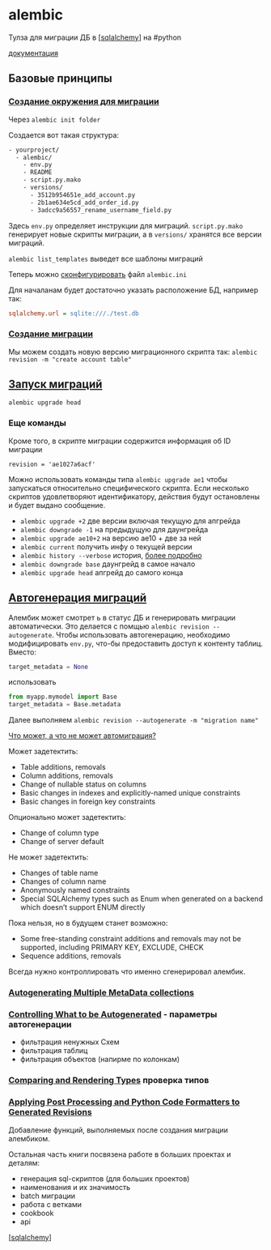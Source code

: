 # alembic

Тулза для миграции ДБ в [[sqlalchemy]] на #python

[документация](https://alembic.sqlalchemy.org/en/latest/)

## Базовые принципы

### [Создание окружения для миграции](https://alembic.sqlalchemy.org/en/latest/tutorial.html#the-migration-environment)

Через `alembic init folder`

Создается вот такая структура:

```bash
- yourproject/
  - alembic/
    - env.py
    - README
    - script.py.mako
    - versions/
      - 3512b954651e_add_account.py
      - 2b1ae634e5cd_add_order_id.py
      - 3adcc9a56557_rename_username_field.py
```

Здесь `env.py` определяет инструкции для миграций. `script.py.mako` генерирует новые скрипты миграции, а в `versions/` хранятся все версии миграций.

`alembic list_templates` выведет все шаблоны миграций

Теперь можно [сконфигурировать](https://alembic.sqlalchemy.org/en/latest/tutorial.html#editing-the-ini-file) файл `alembic.ini`

Для началанам будет достаточно указать расположение БД, например так:

```ini
sqlalchemy.url = sqlite:///./test.db
```

### [Создание миграции](https://alembic.sqlalchemy.org/en/latest/tutorial.html#create-a-migration-script)

Мы можем создать новую версию миграционного скрипта так: `alembic revision -m "create account table"`

## [Запуск миграций](https://alembic.sqlalchemy.org/en/latest/tutorial.html#running-our-first-migration)

`alembic upgrade head`

### Еще команды

Кроме того, в скрипте миграции содержится информация об ID миграции

`revision = 'ae1027a6acf'`

Можно использовать команды типа `alembic upgrade ae1`  чтобы запускаться относительно специфического скрипта. Если несколько скриптов удовлетворяют идентификатору, действия будут остановлены и будет выдано сообщение.

- `alembic upgrade +2` две версии включая текущую для апгрейда
- `alembic downgrade -1` на предыдущую для даунгрейда
- `alembic upgrade ae10+2` на версию ae10 + две за ней
- `alembic current` получить инфу о текущей версии
- `alembic history --verbose` история, [более подробно](https://alembic.sqlalchemy.org/en/latest/tutorial.html#viewing-history-ranges)
- `alembic downgrade base` даунгрейд в самое начало
- `alembic upgrade head` апгрейд до самого конца

## [Автогенерация миграций](https://alembic.sqlalchemy.org/en/latest/autogenerate.html)

Алембик может смотрет ь в статус ДБ и генерировать миграции автоматически. Это делается с помщью `alembic revision --autogenerate`. Чтобы использовать автогенерацию, необходимо модифицировать `env.py`, что-бы предоставить доступ к контенту таблиц. Вместо:

```python
target_metadata = None
```

использовать

```python
from myapp.mymodel import Base
target_metadata = Base.metadata
```

Далее выполняем `alembic revision --autogenerate -m "migration name"`

[Что может, а что не может автомиграция?](https://alembic.sqlalchemy.org/en/latest/autogenerate.html#what-does-autogenerate-detect-and-what-does-it-not-detect)

Может задетектить:

- Table additions, removals
- Column additions, removals
- Change of nullable status on columns
- Basic changes in indexes and explicitly-named unique constraints
- Basic changes in foreign key constraints

Опционально может задетектить:

- Change of column type
- Change of server default

Не может задетектить:

- Changes of table name
- Changes of column name
- Anonymously named constraints
- Special SQLAlchemy types such as Enum when generated on a backend which doesn’t support ENUM directly

Пока нельзя, но в будущем станет возможно:

- Some free-standing constraint additions and removals may not be supported, including PRIMARY KEY, EXCLUDE, CHECK
- Sequence additions, removals

Всегда нужно контроллировать что именно сгенерировал алембик.

### [Autogenerating Multiple MetaData collections](https://alembic.sqlalchemy.org/en/latest/autogenerate.html#autogenerating-multiple-metadata-collections)

### [Controlling What to be Autogenerated](https://alembic.sqlalchemy.org/en/latest/autogenerate.html#controlling-what-to-be-autogenerated) - параметры автогенерации

- фильтрация ненужных Схем
- фильтрация таблиц
- фильтрация объектов (напирме по колонкам)

### [Comparing and Rendering Types](https://alembic.sqlalchemy.org/en/latest/autogenerate.html#comparing-and-rendering-types) проверка типов

### [Applying Post Processing and Python Code Formatters to Generated Revisions](https://alembic.sqlalchemy.org/en/latest/autogenerate.html#applying-post-processing-and-python-code-formatters-to-generated-revisions)

Добавление функций, выполняемых после создания миграции алембиком.

Остальная часть книги посвязена работе в больших проектах и деталям:

- генерация sql-скриптов (для больших проектов)
- наименования и их значимость
- batch миграции
- работа с ветками
- cookbook
- api

[[sqlalchemy]]

[//begin]: # "Autogenerated link references for markdown compatibility"
[sqlalchemy]: ../lists/sqlalchemy "sqlalchemy"
[sqlalchemy]: ../lists/sqlalchemy "sqlalchemy"
[//end]: # "Autogenerated link references"
